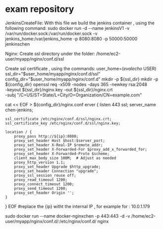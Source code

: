 # exam repository
JenkinsCreateFile:
With this file we build the jenkins container , using the following command:
sudo docker run -d --name jenkinsV1 -v /var/run/docker.sock:/var/run/docker.sock -v jenkins_home:/var/jenkins_home -p 8080:8080 -p 50000:50000 jenkinschen

Nginx:
Create ssl directory under the folder: /home/ec2-user/myapp/nginx/conf.d/ssl

Create ssl certificate , using the commands:
user_home=$(eval echo ~$USER)
ssl_dir="$user_home/myapp/nginx/conf.d/ssl"
config_dir="$user_home/myapp/nginx/conf.d"
mkdir -p ${ssl_dir}
mkdir -p ${config_dir}
openssl req -x509 -nodes -days 365 -newkey rsa:2048 \
    -keyout ${ssl_dir}/nginx.key -out ${ssl_dir}/nginx.crt \
    -subj "/C=US/ST=State/L=City/O=Organization/CN=example.com"

cat << EOF > ${config_dir}/nginx.conf
erver {
    listen 443 ssl;
    server_name chen-jenkins;

    ssl_certificate /etc/nginx/conf.d/ssl/nginx.crt;
    ssl_certificate_key /etc/nginx/conf.d/ssl/nginx.key;

    location / {
        proxy_pass http://${ip}:8080;
        proxy_set_header Host $host:$server_port;
        proxy_set_header X-Real-IP $remote_addr;
        proxy_set_header X-Forwarded-For $proxy_add_x_forwarded_for;
        proxy_set_header X-Forwarded-Proto $scheme;
        client_max_body_size 100M;  # Adjust as needed
        proxy_http_version 1.1;
        proxy_set_header Upgrade $http_upgrade;
        proxy_set_header Connection "upgrade";
        proxy_ssl_session_reuse off;
        proxy_read_timeout 1200;
        proxy_connect_timeout 1200;
        proxy_send_timeout 1200;
        proxy_set_header Origin '';
    }
}
EOF
#replace the {ip} witht the internal IP , for example for : 10.0.1.179

sudo docker run --name docker-nginxchen -p 443:443 -d -v /home/ec2-user/myapp/nginx/conf.d/:/etc/nginx/conf.d/ nginx
